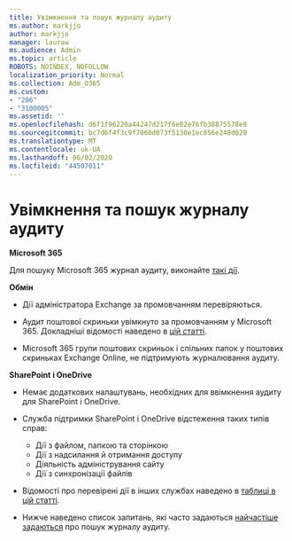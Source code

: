 ```yaml
---
title: Увімкнення та пошук журналу аудиту
ms.author: markjjo
author: markjjo
manager: lauraw
ms.audience: Admin
ms.topic: article
ROBOTS: NOINDEX, NOFOLLOW
localization_priority: Normal
ms.collection: Adm_O365
ms.custom:
- "286"
- "3100005"
ms.assetid: ''
ms.openlocfilehash: d6f1f96220a44247d217f6e82e76fb38875578e8
ms.sourcegitcommit: bc7d6f4f3c9f7060d073f5130e1ec856e248d020
ms.translationtype: MT
ms.contentlocale: uk-UA
ms.lasthandoff: 06/02/2020
ms.locfileid: "44507011"
---
```

# <a name="enable-and-search-the-audit-log"></a>Увімкнення та пошук журналу аудиту

**Microsoft 365**

Для пошуку Microsoft 365 журнал аудиту, виконайте [такі дії](https://docs.microsoft.com/microsoft-365/compliance/search-the-audit-log-in-security-and-compliance#search-the-audit-log).

**Обмін**

- Дії адміністратора Exchange за промовчанням перевіряються.

- Аудит поштової скриньки увімкнуто за промовчанням у Microsoft 365. Докладніші відомості наведено в [цій статті](https://docs.microsoft.com/microsoft-365/compliance/enable-mailbox-auditing).

- Microsoft 365 групи поштових скриньок і спільних папок у поштових скриньках Exchange Online, не підтримують журналювання аудиту.

**SharePoint і OneDrive**

- Немає додаткових налаштувань, необхідних для ввімкнення аудиту для SharePoint і OneDrive.

- Служба підтримки SharePoint і OneDrive відстеження таких типів справ:

    - Дії з файлом, папкою та сторінкою
    - Дії з надсилання й отримання доступу
    - Діяльність адміністрування сайту
    - Дії з синхронізації файлів

- Відомості про перевірені дії в інших службах наведено в [таблиці в цій статті](https://docs.microsoft.com/microsoft-365/compliance/search-the-audit-log-in-security-and-compliance#audited-activities).

- Нижче наведено список запитань, які часто задаються [найчастіше задаються](https://docs.microsoft.com/microsoft-365/compliance/search-the-audit-log-in-security-and-compliance#frequently-asked-questions) про пошук журналу аудиту.